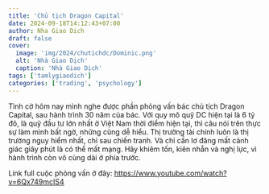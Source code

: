 ```yaml
---
title: 'Chủ tịch Dragon Capital'
date: 2024-09-18T14:12:43+07:00
author: Nha Giao Dich
draft: false
cover:
  image: 'img/2024/chutichdc/Dominic.png'
  alt: 'Nhà Giao Dịch'
  caption: 'Nhà Giao Dịch'
tags: ['tamlygiaodich']
categories: ['trading', 'psychology']
---
```


Tình cờ hôm nay mình nghe được phần phỏng vấn bác chủ tịch Dragon Capital, sau hành trình 30 năm của bác. Với quy mô quỹ DC hiện tại là 6 tỷ đô, là quỹ đầu tư lớn nhất ở Việt Nam thời điểm hiện tại, thì câu nói trên thực sự làm mình bất ngờ, những cũng dễ hiểu. Thị trường tài chính luôn là thị trường nguy hiểm nhất, chỉ sau chiến tranh. Và chỉ cần lơ đãng mất cảnh giác giây phút là có thể mất mạng. Hãy khiêm tốn, kiên nhẫn và nghị lực, vì hành trình còn vô cùng dài ở phía trước.

Link full cuộc phỏng vấn ở đây:
https://www.youtube.com/watch?v=6Qx749mcIS4
